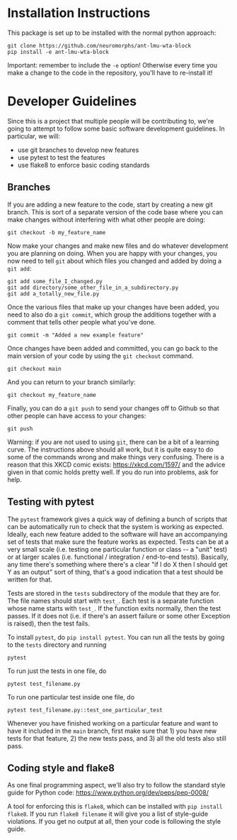 Installation Instructions
=========================

This package is set up to be installed with the normal python approach:

```
git clone https://github.com/neuromorphs/ant-lmu-wta-block
pip install -e ant-lmu-wta-block
```

Important: remember to include the `-e` option!  Otherwise every time you make
a change to the code in the repository, you'll have to re-install it!


Developer Guidelines
====================

Since this is a project that multiple people will be contributing to, we're
going to attempt to follow some basic software development guidelines.  In
particular, we will:

 - use git branches to develop new features
 - use pytest to test the features
 - use flake8 to enforce basic coding standards


Branches
--------

If you are adding a new feature to the code, start by creating a new git
branch.  This is sort of a separate version of the code base where you can
make changes without interfering with what other people are doing:

```
git checkout -b my_feature_name
```

Now make your changes and make new files and do whatever development you
are planning on doing.  When you are happy with your changes, you now need
to tell `git` about which files you changed and added by doing a `git add`:

```
git add some_file_I_changed.py
git add directory/some_other_file_in_a_subdirectory.py
git add a_totally_new_file.py
```

Once the various files that make up your changes have been added, you need
to also do a `git commit`, which group the additions together with a comment
that tells other people what you've done.

```
git commit -m "Added a new example feature"
```

Once changes have been added and committed, you can go back to the main version
of your code by using the `git checkout` command.

```
git checkout main
```

And you can return to your branch similarly:

```
git checkout my_feature_name
```

Finally, you can do a `git push` to send your changes off to Github so that
other people can have access to your changes:

```
git push
```

Warning: if you are not used to using `git`, there can be a bit of a learning
curve.  The instructions above should all work, but it is quite easy to do
some of the commands wrong and make things very confusing.  There is a reason
that this XKCD comic exists: https://xkcd.com/1597/ and the advice given in
that comic holds pretty well.  If you do run into problems, ask for help.


Testing with pytest
-------------------

The `pytest` framework gives a quick way of defining a bunch of scripts that
can be automatically run to check that the system is working as expected.
Ideally, each new feature added to the software will have an accompanying set
of tests that make sure the feature works as expected.  Tests can be at a very
small scale (i.e. testing one particular function or class -- a "unit" test)
or at larger scales (i.e. functional / integration / end-to-end tests).
Basically, any time there's something where there's a clear "if I do X then I
should get Y as an output" sort of thing, that's a good indication that a
test should be written for that.

Tests are stored in the `tests` subdirectory of the module that they are for.
The file names should start with `test_`.  Each test is a separate function
whose name starts with `test_`.  If the function exits normally, then the test
passes.  If it does not (i.e. if there's an assert failure or some other
Exception is raised), then the test fails.

To install `pytest`, do `pip install pytest`.  You can run all the tests by
going to the `tests` directory and running

```
pytest
```

To run just the tests in one file, do

```
pytest test_filename.py
```

To run one particular test inside one file, do

```
pytest test_filename.py::test_one_particular_test
```

Whenever you have finished working on a particular feature and want to have
it included in the `main` branch, first make sure that 1) you have new tests
for that feature, 2) the new tests pass, and 3) all the old tests also still
pass.


Coding style and flake8
-----------------------

As one final programming aspect, we'll also try to follow the standard style
guide for Python code: https://www.python.org/dev/peps/pep-0008/

A tool for enforcing this is `flake8`, which can be installed with
`pip install flake8`.  If you run `flake8 filename` it will give you a
list of style-guide violations.  If you get no output at all, then your
code is following the style guide.
